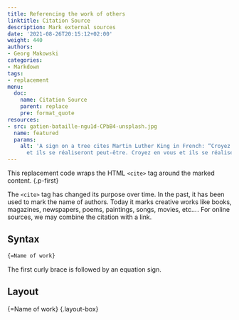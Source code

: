 ```yaml
---
title: Referencing the work of others
linktitle: Citation Source
description: Mark external sources
date: '2021-08-26T20:15:12+02:00'
weight: 440
authors:
- Georg Makowski
categories:
- Markdown
tags:
- replacement
menu:
  doc:
    name: Citation Source
    parent: replace
    pre: format_quote
resources:
- src: gatien-bataille-ngu1d-CPbB4-unsplash.jpg
  name: featured
  params:
    alt: 'A sign on a tree cites Martin Luther King in French: “Croyez en vos rêves
      et ils se réaliseront peut-être. Croyez en vous et ils se réaliseron sûrement.”'
---
```


This replacement code wraps the HTML `<cite>` tag around the marked content.
{.p-first}
<!--more-->

The `<cite>` tag has changed its purpose over time. In the past, it has been used to mark the name of authors. Today it marks creative works like books, magazines, newspapers, poems, paintings, songs, movies, etc…&hairsp;. For online sources, we may combine the citation with a link.

## Syntax

```md {.left-in}
{‍=Name of work} 
```

The first curly brace is followed by an equation sign.

## Layout

{=Name of work}
{.layout-box}
